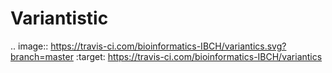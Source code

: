 # Variantistic

.. image:: https://travis-ci.com/bioinformatics-IBCH/variantics.svg?branch=master :target: https://travis-ci.com/bioinformatics-IBCH/variantics
